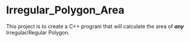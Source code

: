 # Irregular_Polygon_Area
This project is to create a C++ program that will calculate the area of ***any*** Irregular/Regular Polygon.
